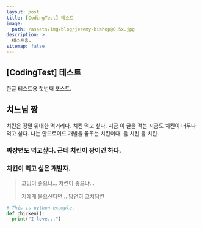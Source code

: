 ```yaml
---
layout: post
title: [CodingTest] 테스트
image: 
  path: /assets/img/blog/jeremy-bishop@0,5x.jpg
description: >
  테스트용.
sitemap: false
---
```


## [CodingTest] 테스트
한글 테스트용 첫번째 포스트.

## 치느님 짱
치킨은 정말 위대한 먹거리다. 치킨 먹고 싶다. 지금 이 글을 적는 지금도 치킨이 너무나 먹고 싶다. 나는 안드로이드 개발을 꿈꾸는 치킨이다. 음 치킨 음 치킨
### 짜장면도 먹고싶다. 근데 치킨이 짱이긴 하다.

### 치킨이 먹고 싶은 개발자.

> 코딩이 좋으냐... 치킨이 좋으냐...
>
> 저에게 물으신다면... 당연히 코치딩킨

```python
# This is python example.
def chicken():
  print("I love...")
```